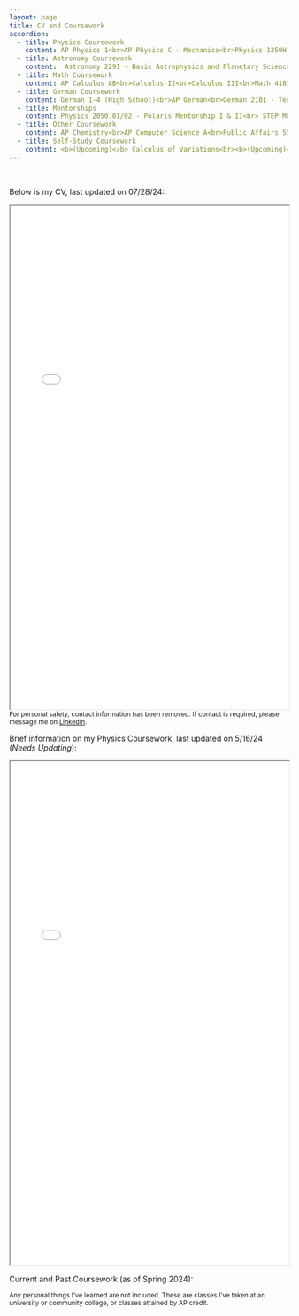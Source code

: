 ```yaml
---
layout: page
title: CV and Coursework
accordion: 
  - title: Physics Coursework
    content: AP Physics 1<br>AP Physics C - Mechanics<br>Physics 1250H - Honors Mechanics, Conservation Laws, and Special Relativity<br>Physics 1251H - Honors E&M, Thermal Physics, Waves, and Quantum Physics<br>Physics 2300 - Intermediate Mechanics I<br>Physics 2301 - Intermediate Mechanics II<br>Physics 3700 - Experimental Physics Instrumentation and Data Analysis Lab<br>Physics 5400H - Honors Intermediate Electricity & Magnetism<br>Physics 5500H - Honors Quantum Mechanics I<br>Physics 5680 - Big Data Analytics in Physics<br><i>(Current)</i> Physics 5401H - Honors Advanced Electricity & Magnetism<br><i>(Current)</i> Physics 5501H - Honors Quantum Mechanics II
  - title: Astronomy Coursework 
    content:  Astronomy 2291 - Basic Astrophysics and Planetary Science<br><i>(Current)</i> Astronomy 2292 - Stellar, Galactic, and Extragalactic Astronomy and Astrophysics
  - title: Math Coursework
    content: AP Calculus AB<br>Calculus II<br>Calculus III<br>Math 4181H - Honors Analysis I<br>Math 4182H - Honors Analysis II<br>Math 2415 - Ordinary and Partial Differential Equations<br>Math 2568 - Linear Algebra
  - title: German Coursework
    content: German 1-4 (High School)<br>AP German<br>German 2101 - Texts & Contexts I<br>German 2102 - Texts & Contexts II<br>German 3102 - News & Views, Conversations about Current Issues<br>Goethe-Institut Study Abroad Program (I75 B2.2)<br>German 3200 - Topics in German Literature, Art, and Film<br><i>(Current)</i> German 3300 - Topics in German Culture Studies, Social and Intellectual History
  - title: Mentorships
    content: Physics 2050.01/02 - Polaris Mentorship I & II<br> STEP Mentorship
  - title: Other Coursework
    content: AP Chemistry<br>AP Computer Science A<br>Public Affairs 5513/4 - Excel Basic and Advanced Skills
  - title: Self-Study Coursework
    content: <b>(Upcoming)</b> Calculus of Variations<br><b>(Upcoming)</b> Tensor Calculus for Physics<br>
---
```


<script src="https://unpkg.com/vanilla-back-to-top@7.2.1/dist/vanilla-back-to-top.min.js"></script>
<script>addBackToTop({
  diameter: 56,
  backgroundColor: 'rgb(106, 159, 181)',
  textColor: '#fff'
})</script>

<br />

<p class="message">Below is my CV, last updated on 07/28/24: </p>

<iframe src="/pdfs/CV__Obscured_Copy_.pdf" width="100%" height="910px"></iframe>
<sub>For personal safety, contact information has been removed. If contact is required, please message me on <a href="https://linkedin.com/in/neilghugare" target="_blank" rel="noopener noreferrer">LinkedIn</a>.</sub>

<br>

<p class="message">Brief information on my Physics Coursework, last updated on 5/16/24 (<i>Needs Updating</i>): </p>

<iframe src="/pdfs/ClassList.pdf" width="100%" height="910px"></iframe>

<br>

<p class="message">Current and Past Coursework (as of Spring 2024): </p>
<sub>Any personal things I've learned are not included. These are classes I've taken at an university or community college, or classes attained by AP credit.</sub>